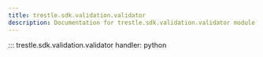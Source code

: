 ```yaml
---
title: trestle.sdk.validation.validator
description: Documentation for trestle.sdk.validation.validator module
---
```


::: trestle.sdk.validation.validator
handler: python
